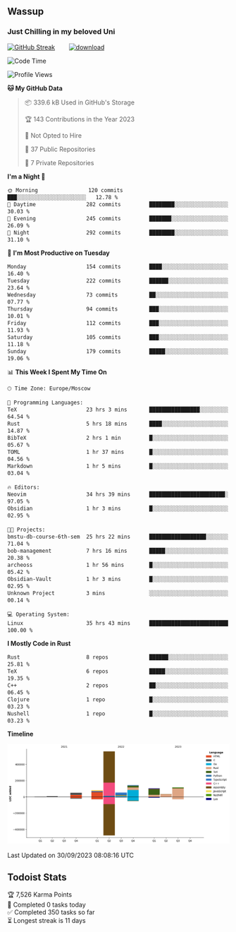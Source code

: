 ## Wassup 
### Just Chilling in my beloved Uni 

<!--
-->

[![GitHub Streak](http://github-readme-streak-stats.herokuapp.com?user=archeoss&theme=shades-of-purple&hide_border=true&date_format=j%20M%5B%20Y%5D)](https://git.io/streak-stats)&nbsp;&nbsp;&nbsp;&nbsp;&nbsp;&nbsp;&nbsp;&nbsp;[![download](https://user-images.githubusercontent.com/68448737/147796309-d8b65b1d-4dde-40d9-b03a-2b42aaa6cd43.jpeg)
](http://bmstu.ru/)

<!--START_SECTION:waka-->
![Code Time](http://img.shields.io/badge/Code%20Time-1%2C817%20hrs%205%20mins-blue)

![Profile Views](http://img.shields.io/badge/Profile%20Views-6-blue)

**🐱 My GitHub Data** 

> 📦 339.6 kB Used in GitHub's Storage 
 > 
> 🏆 143 Contributions in the Year 2023
 > 
> 🚫 Not Opted to Hire
 > 
> 📜 37 Public Repositories 
 > 
> 🔑 7 Private Repositories 
 > 
**I'm a Night 🦉** 

```text
🌞 Morning                120 commits         ███░░░░░░░░░░░░░░░░░░░░░░   12.78 % 
🌆 Daytime                282 commits         ████████░░░░░░░░░░░░░░░░░   30.03 % 
🌃 Evening                245 commits         ███████░░░░░░░░░░░░░░░░░░   26.09 % 
🌙 Night                  292 commits         ████████░░░░░░░░░░░░░░░░░   31.10 % 
```
📅 **I'm Most Productive on Tuesday** 

```text
Monday                   154 commits         ████░░░░░░░░░░░░░░░░░░░░░   16.40 % 
Tuesday                  222 commits         ██████░░░░░░░░░░░░░░░░░░░   23.64 % 
Wednesday                73 commits          ██░░░░░░░░░░░░░░░░░░░░░░░   07.77 % 
Thursday                 94 commits          ███░░░░░░░░░░░░░░░░░░░░░░   10.01 % 
Friday                   112 commits         ███░░░░░░░░░░░░░░░░░░░░░░   11.93 % 
Saturday                 105 commits         ███░░░░░░░░░░░░░░░░░░░░░░   11.18 % 
Sunday                   179 commits         █████░░░░░░░░░░░░░░░░░░░░   19.06 % 
```


📊 **This Week I Spent My Time On** 

```text
🕑︎ Time Zone: Europe/Moscow

💬 Programming Languages: 
TeX                      23 hrs 3 mins       ████████████████░░░░░░░░░   64.54 % 
Rust                     5 hrs 18 mins       ████░░░░░░░░░░░░░░░░░░░░░   14.87 % 
BibTeX                   2 hrs 1 min         █░░░░░░░░░░░░░░░░░░░░░░░░   05.67 % 
TOML                     1 hr 37 mins        █░░░░░░░░░░░░░░░░░░░░░░░░   04.56 % 
Markdown                 1 hr 5 mins         █░░░░░░░░░░░░░░░░░░░░░░░░   03.04 % 

🔥 Editors: 
Neovim                   34 hrs 39 mins      ████████████████████████░   97.05 % 
Obsidian                 1 hr 3 mins         █░░░░░░░░░░░░░░░░░░░░░░░░   02.95 % 

🐱‍💻 Projects: 
bmstu-db-course-6th-sem  25 hrs 22 mins      ██████████████████░░░░░░░   71.04 % 
bob-management           7 hrs 16 mins       █████░░░░░░░░░░░░░░░░░░░░   20.38 % 
archeoss                 1 hr 56 mins        █░░░░░░░░░░░░░░░░░░░░░░░░   05.42 % 
Obsidian-Vault           1 hr 3 mins         █░░░░░░░░░░░░░░░░░░░░░░░░   02.95 % 
Unknown Project          3 mins              ░░░░░░░░░░░░░░░░░░░░░░░░░   00.14 % 

💻 Operating System: 
Linux                    35 hrs 43 mins      █████████████████████████   100.00 % 
```

**I Mostly Code in Rust** 

```text
Rust                     8 repos             ██████░░░░░░░░░░░░░░░░░░░   25.81 % 
TeX                      6 repos             █████░░░░░░░░░░░░░░░░░░░░   19.35 % 
C++                      2 repos             ██░░░░░░░░░░░░░░░░░░░░░░░   06.45 % 
Clojure                  1 repo              █░░░░░░░░░░░░░░░░░░░░░░░░   03.23 % 
Nushell                  1 repo              █░░░░░░░░░░░░░░░░░░░░░░░░   03.23 % 
```



**Timeline**

![Lines of Code chart](https://raw.githubusercontent.com/archeoss/archeoss/master/assets/bar_graph.png)


 Last Updated on 30/09/2023 08:08:16 UTC
<!--END_SECTION:waka-->

## Todoist Stats

<!-- TODO-IST:START -->
🏆  7,526 Karma Points           
🌸  Completed 0 tasks today           
✅  Completed 350 tasks so far           
⏳  Longest streak is 11 days
<!-- TODO-IST:END -->
